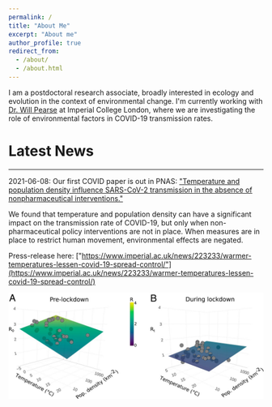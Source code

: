 ```yaml
---
permalink: /
title: "About Me"
excerpt: "About me"
author_profile: true
redirect_from: 
  - /about/
  - /about.html
---
```


I am a postdoctoral research associate, broadly interested in ecology and evolution in the context of environmental change. I'm currently working with 
[Dr. Will Pearse](http://pearselab.com/ "Pearse Lab") at Imperial College London, where we are investigating the role of environmental factors
in COVID-19 transmission rates.

# Latest News

---

2021-06-08:
Our first COVID paper is out in PNAS: ["Temperature and population density influence SARS-CoV-2 transmission in the absence of nonpharmaceutical interventions."](https://www.pnas.org/content/118/25/e2019284118)

We found that temperature and population density can have a significant impact on the transmission rate of COVID-19, but only when non-pharmaceutical policy interventions are not in place. 
When measures are in place to restrict human movement, environmental effects are negated.

Press-release here: ["https://www.imperial.ac.uk/news/223233/warmer-temperatures-lessen-covid-19-spread-control/"](https://www.imperial.ac.uk/news/223233/warmer-temperatures-lessen-covid-19-spread-control/)

<p float="left">
  <img src="/images/F1.large.jpg" width="600" />
</p>

